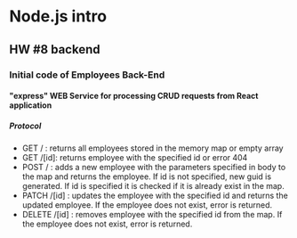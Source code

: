 # Node.js intro

## HW #8 backend

### Initial code of Employees Back-End
#### "express" WEB Service for processing CRUD requests from React application

##### Protocol
- GET / : returns all employees stored in the memory map or empty array
- GET /[id]: returns employee with the specified id or error 404
- POST / : adds a new employee with the parameters specified in body to the map and returns the employee. If id is not specified, new guid is generated. If id is specified it is checked if it is already exist in the map.
- PATCH /[id] : updates the employee with the specified id and returns the updated employee. If the employee does not exist, error is returned.
- DELETE /[id] : removes employee with the specified id from the map. If the employee does not exist, error is returned.